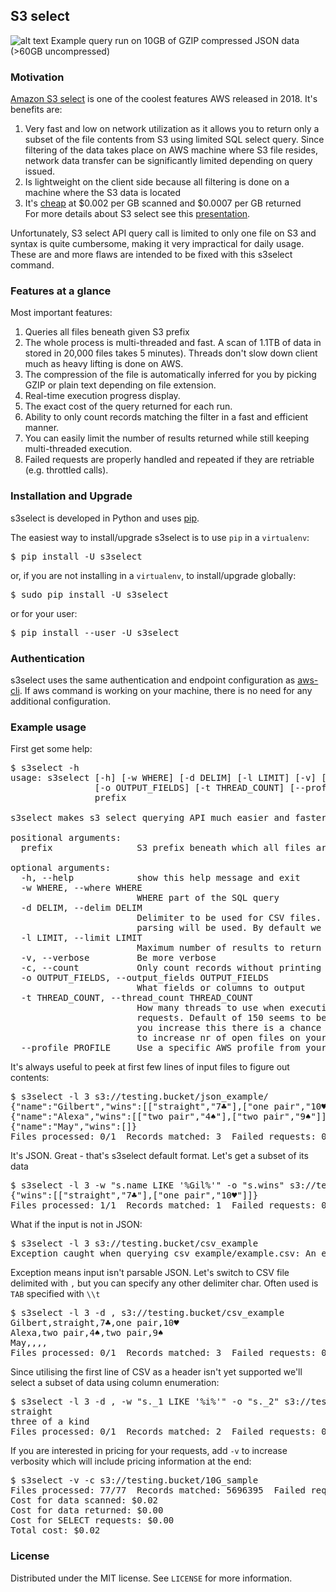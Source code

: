 ## S3 select

![alt text](https://github.com/marko-bast/s3select/raw/master/s3select_example_run.gif "Example run")
Example query run on 10GB of GZIP compressed JSON data (>60GB uncompressed)

### Motivation
[Amazon S3 select](https://docs.aws.amazon.com/AmazonS3/latest/dev/s3-glacier-select-sql-reference-select.html) is one of the coolest features AWS released in 2018. It's benefits are:
1) Very fast and low on network utilization as it allows you to return only a subset of the file contents from S3 using limited SQL select query. Since filtering of the data takes place on AWS machine where S3 file resides, network data transfer can be significantly limited depending on query issued.
2) Is lightweight on the client side because all filtering is done on a machine where the S3 data is located 
4) It's [cheap](https://aws.amazon.com/s3/pricing/#Request_pricing_.28varies_by_region.29) at $0.002 per GB scanned and $0.0007 per GB returned<br>
For more details about S3 select see this [presentation](https://www.youtube.com/watch?v=uxcyoc6uaLM).<p>

Unfortunately, S3 select API query call is limited to only one file on S3 and syntax is quite cumbersome, making it very impractical for daily usage. These are and more flaws are intended to be fixed with this s3select command.    

### Features at a glance
Most important features:
 1) Queries all files beneath given S3 prefix
 2) The whole process is multi-threaded and fast. A scan of 1.1TB of data in stored in 20,000 files takes 5 minutes). Threads don't slow down client much as heavy lifting is done on AWS.
 3) The compression of the file is automatically inferred for you by picking GZIP or plain text depending on file extension. 
 4) Real-time execution progress display.
 5) The exact cost of the query returned for each run.
 6) Ability to only count records matching the filter in a  fast and efficient manner.
 7) You can easily limit the number of results returned while still keeping multi-threaded execution.
 8) Failed requests are properly handled and repeated if they are retriable (e.g. throttled calls). 

### Installation and Upgrade
s3select is developed in Python and uses [pip](http://www.pip-installer.org/en/latest/).<p>

The easiest way to install/upgrade s3select is to use `pip` in a `virtualenv`:

<pre>$ pip install -U s3select</pre>

or, if you are not installing in a `virtualenv`, to install/upgrade globally:

<pre>$ sudo pip install -U s3select</pre>

or for your user:

<pre>$ pip install --user -U s3select</pre>

### Authentication

s3select uses the same authentication and endpoint configuration as [aws-cli](https://github.com/aws/aws-cli#getting-started). If aws command is working on your machine, there is no need for any additional configuration.

### Example usage
First get some help:
<pre>
$ s3select -h
usage: s3select [-h] [-w WHERE] [-d DELIM] [-l LIMIT] [-v] [-c]
                [-o OUTPUT_FIELDS] [-t THREAD_COUNT] [--profile PROFILE]
                prefix

s3select makes s3 select querying API much easier and faster

positional arguments:
  prefix                S3 prefix beneath which all files are queried

optional arguments:
  -h, --help            show this help message and exit
  -w WHERE, --where WHERE
                        WHERE part of the SQL query
  -d DELIM, --delim DELIM
                        Delimiter to be used for CSV files. If specified CSV
                        parsing will be used. By default we expect JSON input
  -l LIMIT, --limit LIMIT
                        Maximum number of results to return
  -v, --verbose         Be more verbose
  -c, --count           Only count records without printing them to stdout
  -o OUTPUT_FIELDS, --output_fields OUTPUT_FIELDS
                        What fields or columns to output
  -t THREAD_COUNT, --thread_count THREAD_COUNT
                        How many threads to use when executing s3_select api
                        requests. Default of 150 seems to be on safe side. If
                        you increase this there is a chance you'll need also
                        to increase nr of open files on your OS
  --profile PROFILE     Use a specific AWS profile from your credential file.
</pre>

It's always useful to peek at first few lines of input files to figure out contents:
<pre>
$ s3select -l 3 s3://testing.bucket/json_example/
{"name":"Gilbert","wins":[["straight","7♣"],["one pair","10♥"]]}
{"name":"Alexa","wins":[["two pair","4♠"],["two pair","9♠"]]}
{"name":"May","wins":[]}
Files processed: 0/1  Records matched: 3  Failed requests: 0</pre>

It's JSON. Great - that's s3select default format. Let's get a subset of its data
<pre>
$ s3select -l 3 -w "s.name LIKE '%Gil%'" -o "s.wins" s3://testing.bucket/json_example
{"wins":[["straight","7♣"],["one pair","10♥"]]}
Files processed: 1/1  Records matched: 1  Failed requests: 0
</pre>

What if the input is not in JSON:
<pre>
$ s3select -l 3 s3://testing.bucket/csv_example
Exception caught when querying csv_example/example.csv: An error occurred (JSONParsingError) when calling the SelectObjectContent operation: Error parsing JSON file. Please check the file and try again.
</pre>
Exception means input isn't parsable JSON. Let's switch to CSV file delimited with `,` but you can specify any other delimiter char. Often used is `TAB` specified with `\\t` 
<pre>
$ s3select -l 3 -d , s3://testing.bucket/csv_example
Gilbert,straight,7♣,one pair,10♥
Alexa,two pair,4♠,two pair,9♠
May,,,,
Files processed: 0/1  Records matched: 3  Failed requests: 0
</pre>

Since utilising the first line of CSV as a header isn't yet supported we'll select a subset of data using column enumeration:   
<pre>
$ s3select -l 3 -d , -w "s._1 LIKE '%i%'" -o "s._2" s3://testing.bucket/csv_example
straight
three of a kind
Files processed: 0/1  Records matched: 2  Failed requests: 0
</pre>

If you are interested in pricing for your requests, add `-v` to increase verbosity which will include pricing information at the end:
<pre>
$ s3select -v -c s3://testing.bucket/10G_sample
Files processed: 77/77  Records matched: 5696395  Failed requests: 0
Cost for data scanned: $0.02
Cost for data returned: $0.00
Cost for SELECT requests: $0.00
Total cost: $0.02
</pre>

### License

Distributed under the MIT license. See `LICENSE` for more information.
